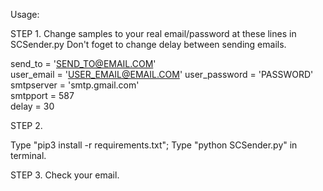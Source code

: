 Usage:

STEP 1.
Change samples to your real email/password at these lines in SCSender.py 
Don't foget to change delay between sending emails.

send_to = 'SEND_TO@EMAIL.COM'       
user_email = 'USER_EMAIL@EMAIL.COM' 
user_password = 'PASSWORD'          
smtpserver = 'smtp.gmail.com'       
smtpport = 587    
delay = 30                          



STEP 2.

Type "pip3 install -r requirements.txt";
Type "python SCSender.py" in terminal.


STEP 3.
Check your email.
